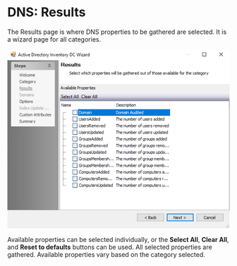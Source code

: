 # DNS: Results

The Results page is where DNS properties to be gathered are selected. It is a wizard page for all categories.

![Domain Name System Data Collector Wizard Results page](/static/img/product_docs/accessanalyzer/accessanalyzer/enterpriseauditor/admin/datacollector/adinventory/results.png)

Available properties can be selected individually, or the __Select All__, __Clear All__, and __Reset to defaults__ buttons can be used. All selected properties are gathered. Available properties vary based on the category selected.
